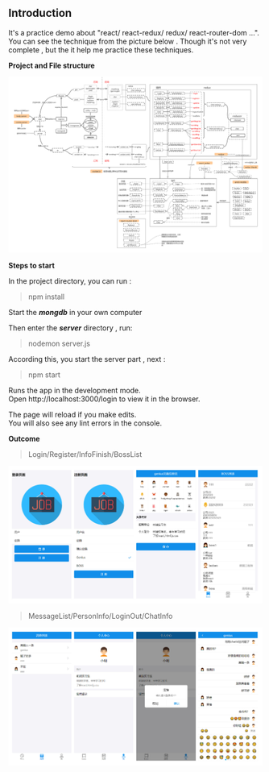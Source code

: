 ## Introduction

It's a practice demo about "react/ react-redux/ redux/ react-router-dom ...". You can see the technique from the picture below . Though it's not very complete , but the it help me practice these techniques.

**Project and File structure**

![chat-webApp](jpeg\chat-webApp.jpg)

**Steps to start**

In the project directory, you can run :

> npm install

Start the ***mongdb*** in your own computer

 Then enter the ***server*** directory , run:

> nodemon server.js

According this, you start the server part , next :

> npm start 

Runs the app in the development mode.<br />
Open http://localhost:3000/login to view it in the browser.

The page will reload if you make edits.<br />
You will also see any lint errors in the console.

**Outcome**

> Login/Register/InfoFinish/BossList

![1](jpeg\1.jpg)

>MessageList/PersonInfo/LoginOut/ChatInfo

![2](jpeg\2.jpg)